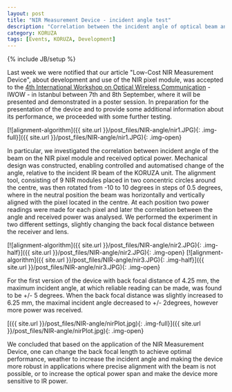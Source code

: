 ```yaml
---
layout: post
title: "NIR Measurement Device - incident angle test"
description: "Correlation between the incident angle of optical beam and power reading."
category: KORUZA
tags: [Events, KORUZA, Development]
---
```

{% include JB/setup %}

Last week we were notified that our article "Low-Cost NIR Measurement Device", about development and use of the NIR pixel module, was accepted to the [4th International Workshop on Optical Wireless Communication](http://iwow.ozyegin.edu.tr/) - IWOW - in Istanbul between 7th and 8th September, where it will be presented and demonstrated in a poster session. In preparation for the presentation of the device and to provide some additional information about its performance, we proceeded with some further testing. 

[![alignment-algorithm]({{ site.url }}/post_files/NIR-angle/nir1.JPG){: .img-full}]({{ site.url }}/post_files/NIR-angle/nir1.JPG){: .img-open}

In particular, we investigated the correlation between incident angle of the beam on the NIR pixel module and received optical power. Mechanical design was constructed, enabling controlled and automatised change of the angle, relative to the incident IR beam of the KORUZA unit. The alignment tool, consisting of 9 NIR modules placed in two concentric circles around the centre, was then rotated from -10 to 10 degrees in steps of 0.5 degrees, where in the neutral position the beam was horizontally and vertically aligned with the pixel located in the centre. 
At each position two power readings were made for each pixel and later the correlation between the angle and received power was analysed. We performed the experiment in two different settings, slightly changing the back focal distance between the receiver and lens. 

[![alignment-algorithm]({{ site.url }}/post_files/NIR-angle/nir2.JPG){: .img-half}]({{ site.url }}/post_files/NIR-angle/nir2.JPG){: .img-open}
[![alignment-algorithm]({{ site.url }}/post_files/NIR-angle/nir3.JPG){: .img-half}]({{ site.url }}/post_files/NIR-angle/nir3.JPG){: .img-open}

For the first version of the device with back focal distance of 4.25 mm, the maximum incident angle, at which reliable reading can be made, was found to be +/- 5 degrees. When the back focal distance was slightly increased to 6.25 mm, the maximal incident angle decreased to +/- 2degrees, however more power was received. 

[({{ site.url }}/post_files/NIR-angle/nirPlot.jpg){: .img-full}]({{ site.url }}/post_files/NIR-angle/nirPlot.jpg){: .img-open}

We concluded that based on the application of the NIR Measurement Device, one can change the back focal length to achieve optimal performance, weather to increase the incident angle and making the device more robust in applications where precise alignment with the beam is not possible, or to increase the optical power span and make the device more sensitive to IR power. 
